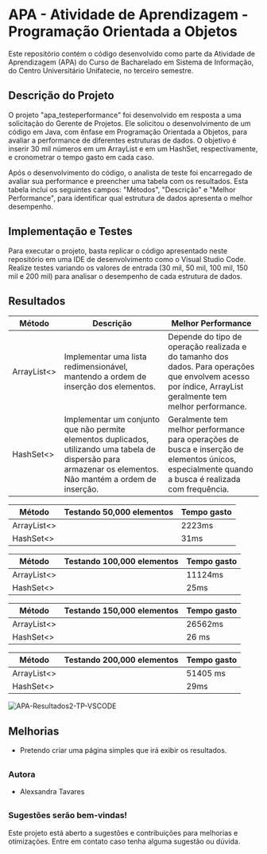 # APA - Atividade de Aprendizagem - Programação Orientada a Objetos
Este repositório contém o código desenvolvido como parte da Atividade de Aprendizagem (APA) do Curso de Bacharelado em Sistema de Informação, do Centro Universitário Unifatecie, no terceiro semestre.

##

## Descrição do Projeto

O projeto "apa_testeperformance" foi desenvolvido em resposta a uma solicitação do Gerente de Projetos. Ele solicitou o desenvolvimento de um código em Java, com ênfase em Programação Orientada a Objetos, para avaliar a performance de diferentes estruturas de dados. O objetivo é inserir 30 mil números em um ArrayList e em um HashSet, respectivamente, e cronometrar o tempo gasto em cada caso.

Após o desenvolvimento do código, o analista de teste foi encarregado de avaliar sua performance e preencher uma tabela com os resultados. Esta tabela inclui os seguintes campos: "Métodos", "Descrição" e "Melhor Performance", para identificar qual estrutura de dados apresenta o melhor desempenho.

##

## Implementação e Testes

Para executar o projeto, basta replicar o código apresentado neste repositório em uma IDE de desenvolvimento como o Visual Studio Code. Realize testes variando os valores de entrada (30 mil, 50 mil, 100 mil, 150 mil e 200 mil) para analisar o desempenho de cada estrutura de dados.

## Resultados

| Método      | Descrição                                                                         | Melhor Performance                                                        |
|-------------|-----------------------------------------------------------------------------------|---------------------------------------------------------------------------|
| ArrayList<> | Implementar uma lista redimensionável, mantendo a ordem de inserção dos elementos.  | Depende do tipo de operação realizada e do tamanho dos dados. Para operações que envolvem acesso por índice, ArrayList geralmente tem melhor performance.|                                                                           
| HashSet<>   | Implementar um conjunto que não permite elementos duplicados, utilizando uma tabela de dispersão para armazenar os elementos. Não mantém a ordem de inserção.| Geralmente tem melhor performance para operações de busca e inserção de elementos únicos, especialmente quando a busca é realizada com frequência. |

| Método      | Testando 50,000 elementos         | Tempo gasto                         |
|-------------|-----------------------------------|-------------------------------------|
| ArrayList<> |                                   | 2223ms                             |                                                                           
| HashSet<>   |                                   | 31ms                               |

| Método      | Testando 100,000 elementos        | Tempo gasto                         |
|-------------|-----------------------------------|-------------------------------------|
| ArrayList<> |                                   | 11124ms                             |                                                                           
| HashSet<>   |                                   | 25ms                               |

| Método      | Testando 150,000 elementos        | Tempo gasto                         |
|-------------|-----------------------------------|-------------------------------------|
| ArrayList<> |                                   | 26562ms                           |                                                                           
| HashSet<>   |                                   | 26 ms                               |

| Método      | Testando 200,000 elementos        | Tempo gasto                         |
|-------------|-----------------------------------|-------------------------------------|
| ArrayList<> |                                   | 51405 ms                           |                                                                     
| HashSet<>   |                                   | 29ms                               |

![APA-Resultados2-TP-VSCODE](https://github.com/alexsabrasil/apa_testaperformance/assets/113733583/098698fb-ee9b-4bb9-a86d-270923aa6dac)


## Melhorias

- Pretendo criar uma página simples que irá exibir os resultados.

##

### Autora
- Alexsandra Tavares

##

### Sugestões serão bem-vindas!

Este projeto está aberto a sugestões e contribuições para melhorias e otimizações.
Entre em contato caso tenha alguma sugestão ou dúvida. 
  


